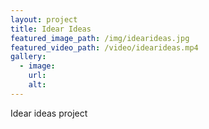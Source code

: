 ```yaml
---
layout: project
title: Idear Ideas
featured_image_path: /img/idearideas.jpg
featured_video_path: /video/idearideas.mp4
gallery:
  - image:
    url:
    alt:
---
```



Idear ideas project